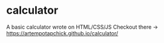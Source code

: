 # calculator
A basic calculator wrote on HTML/CSS/JS
Checkout there  -> https://artempotapchick.github.io/calculator/
